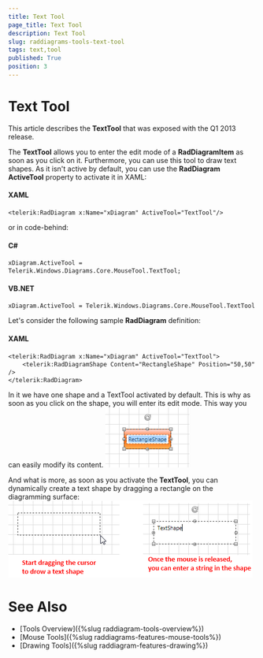 ```yaml
---
title: Text Tool
page_title: Text Tool
description: Text Tool
slug: raddiagrams-tools-text-tool
tags: text,tool
published: True
position: 3
---
```


# Text Tool

This article describes the __TextTool__ that was exposed with the Q1 2013 release.

The __TextTool__ allows you to enter the edit mode of a __RadDiagramItem__ as soon as you click on it. Furthermore, you can use this tool to draw text shapes. As it isn't active by default, you can use the __RadDiagram ActiveTool__ property to activate it in XAML:

#### __XAML__
	<telerik:RadDiagram x:Name="xDiagram" ActiveTool="TextTool"/>

or in code-behind:

#### __C#__
	xDiagram.ActiveTool = Telerik.Windows.Diagrams.Core.MouseTool.TextTool;

#### __VB.NET__
	xDiagram.ActiveTool = Telerik.Windows.Diagrams.Core.MouseTool.TextTool

Let's consider the following sample __RadDiagram__ definition:

#### __XAML__
	<telerik:RadDiagram x:Name="xDiagram" ActiveTool="TextTool">
		<telerik:RadDiagramShape Content="RectangleShape" Position="50,50" />
	</telerik:RadDiagram>

In it we have one shape and a TextTool activated by default. This is why as soon as you click on the shape, you will enter its edit mode. This way you can easily modify its content.
![Rad Diagram Tools Text Tool](images/RadDiagram_Tools_TextTool.png)

And what is more, as soon as you activate the __TextTool__, you can dynamically create a text shape by dragging a rectangle on the diagramming surface:
![Rad Diagram Tools Text Shape](images/RadDiagram_Tools_TextShape.png)

# See Also
 * [Tools Overview]({%slug raddiagram-tools-overview%})
 * [Mouse Tools]({%slug raddiagrams-features-mouse-tools%})
 * [Drawing Tools]({%slug raddiagram-features-drawing%})